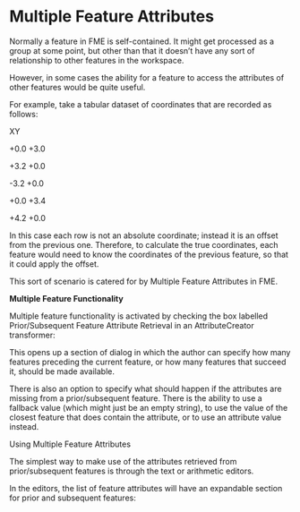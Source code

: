 # Multiple Feature Attributes

Normally a feature in FME is self-contained. It might get processed as a group at some point, but other than that it doesn’t have any sort of relationship to other features in the workspace.

However, in some cases the ability for a feature to access the attributes of other features would be quite useful.

For example, take a tabular dataset of coordinates that are recorded as follows:

XY

+0.0 +3.0

+3.2 +0.0

-3.2 +0.0

+0.0 +3.4

+4.2 +0.0

In this case each row is not an absolute coordinate; instead it is an offset from the previous one. Therefore, to calculate the true coordinates, each feature would need to know the coordinates of the previous feature, so that it could apply the offset.

This sort of scenario is catered for by Multiple Feature Attributes in FME.

**Multiple Feature Functionality**

Multiple feature functionality is activated by checking the box labelled Prior/Subsequent Feature Attribute Retrieval in an AttributeCreator transformer:

This opens up a section of dialog in which the author can specify how many features preceding the current feature, or how many features that succeed it, should be made available.

There is also an option to specify what should happen if the attributes are missing from a prior/subsequent feature. There is the ability to use a fallback value (which might just be an empty string), to use the value of the closest feature that does contain the attribute, or to use an attribute value instead.

Using Multiple Feature Attributes

The simplest way to make use of the attributes retrieved from prior/subsequent features is through the text or arithmetic editors.

In the editors, the list of feature attributes will have an expandable section for prior and subsequent features: